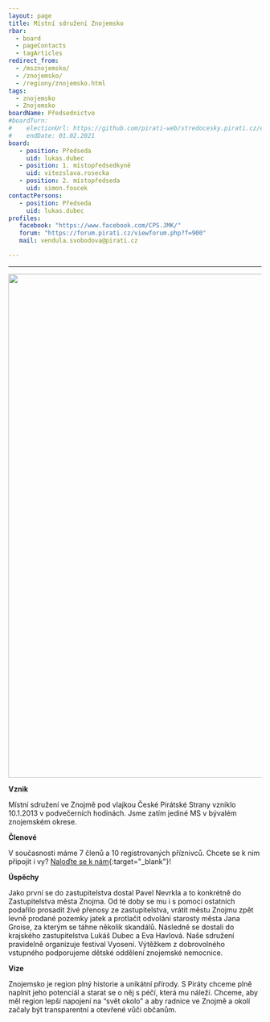 ```yaml
---
layout: page
title: Místní sdružení Znojemsko
rbar:
  - board
  - pageContacts
  - tagArticles
redirect_from:
  - /msznojemsko/
  - /znojemsko/
  - /regiony/znojemsko.html
tags:
  - znojemsko
  - Znojemsko
boardName: Předsednictvo
#boardTurn:
#    electionUrl: https://github.com/pirati-web/stredocesky.pirati.cz/edit/master/kladno/index.md
#    endDate: 01.02.2021
board:
   - position: Předseda
     uid: lukas.dubec
   - position: 1. místopředsedkyně
     uid: vitezslava.rosecka
   - position: 2. místopředseda
     uid: simon.foucek
contactPersons:
   - position: Předseda
     uid: lukas.dubec
profiles:
   facebook: "https://www.facebook.com/CPS.JMK/"
   forum: "https://forum.pirati.cz/viewforum.php?f=900"
   mail: vendula.svobodova@pirati.cz

---
```

<hr>
<img src="https://sucho.pirati.cz/assets/img/znojemsko.png" width="1000">

**Vznik**

Místní sdružení ve Znojmě pod vlajkou České Pirátské Strany vzniklo 10.1.2013 v podvečerních hodinách. Jsme zatím jediné MS v bývalém znojemském okrese.

**Členové**

V současnosti máme 7 členů a 10 registrovaných příznivců. Chcete se k nim připojit i vy? [Naloďte se k nám](https://nalodeni.pirati.cz/){:target="_blank"}!

**Úspěchy**

Jako první se do zastupitelstva dostal Pavel Nevrkla a to konkrétně do Zastupitelstva města Znojma. Od té doby se mu i s pomocí ostatních podařilo prosadit živé přenosy ze zastupitelstva, vrátit městu Znojmu zpět levně prodané pozemky jatek a protlačit odvolání starosty města Jana Groise, za kterým se táhne několik skandálů. Následně se dostali do krajského zastupitelstva Lukáš Dubec a Eva Havlová. Naše sdružení pravidelně organizuje festival Vyosení. Výtěžkem z dobrovolného vstupného podporujeme dětské oddělení znojemské nemocnice.

**Vize**

Znojemsko je region plný historie a unikátní přírody. S Piráty chceme plně naplnit jeho potenciál a starat se o něj s péčí, která mu náleží. Chceme, aby měl region lepší napojení na “svět okolo” a aby radnice ve Znojmě a okolí začaly být transparentní a otevřené vůči občanům.
